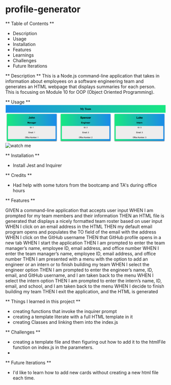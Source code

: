 # profile-generator

** Table of Contents **
- Description
- Usage
- Installation
- Features
- Learnings
- Challenges
- Future Iterations


** Description **
This is a Node.js command-line application that takes in information about employees on a software engineering team and generates an HTML webpage that displays summaries for each person. This is focusing on Module 10 for OOP (Object Oriented Programming).

** Usage **
![screenshot](./assets/images/Screen%20Shot%202022-09-08%20at%208.32.49%20PM.png)
![watch me](https://drive.google.com/file/d/1tp8GFWxVbbSPGLEozx02zLzMT-uBtkuo/view?usp=sharing)

** Installation **
- Install Jest and Inquirer 

** Credits **
- Had help with some tutors from the bootcamp and TA's during office hours

** Features **

GIVEN a command-line application that accepts user input
WHEN I am prompted for my team members and their information
THEN an HTML file is generated that displays a nicely formatted team roster based on user input
WHEN I click on an email address in the HTML
THEN my default email program opens and populates the TO field of the email with the address
WHEN I click on the GitHub username
THEN that GitHub profile opens in a new tab
WHEN I start the application
THEN I am prompted to enter the team manager’s name, employee ID, email address, and office number
WHEN I enter the team manager’s name, employee ID, email address, and office number
THEN I am presented with a menu with the option to add an engineer or an intern or to finish building my team
WHEN I select the engineer option
THEN I am prompted to enter the engineer’s name, ID, email, and GitHub username, and I am taken back to the menu
WHEN I select the intern option
THEN I am prompted to enter the intern’s name, ID, email, and school, and I am taken back to the menu
WHEN I decide to finish building my team
THEN I exit the application, and the HTML is generated

** Things I learned in this project **
- creating functions that invoke the inquirer prompt
- creating a template literate with a full HTML template in it
- creating Classes and linking them into the index.js

** Challenges **
- creating a template file and then figuring out how to add it to the htmlFile function on index.js in the parameters.  
- 


** Future Iterations **
- I'd like to learn how to add new cards without creating a new html file each time.